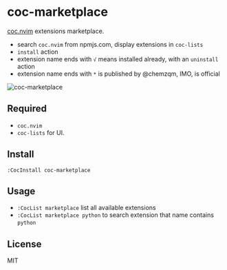 # coc-marketplace

[coc.nvim][1] extensions marketplace.

* search `coc.nvim` from npmjs.com, display extensions in `coc-lists`
* `install` action
* extension name ends with `√` means installed already, with an `uninstall` action
* extension name ends with `*` is published by @chemzqm, IMO, is official

![coc-marketplace](https://i.loli.net/2019/06/03/5cf5049a0843a89297.png)

## Required

* `coc.nvim`
* `coc-lists` for UI.

## Install

`:CocInstall coc-marketplace`

## Usage

* `:CocList marketplace` list all available extensions
* `:CocList marketplace python` to search extension that name contains `python`

## License

MIT

[1]: https://github.com/neoclide/coc.nvim
